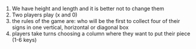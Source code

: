 1. We have height and length and it is better not to change them
2. Two players play (x and 0)
3. the rules of the game are: who will be the first to collect four of their signs in one vertical, horizontal or diagonal box
4. players take turns choosing a column where they want to put their piece (1-6 keys)
